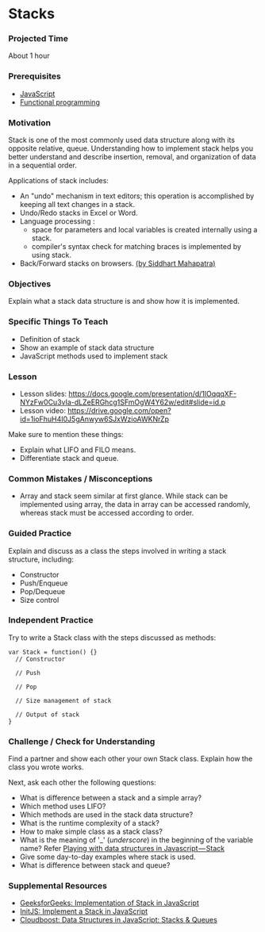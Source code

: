 # Stacks

### Projected Time

About 1 hour

### Prerequisites

- [JavaScript](/javascript)
- [Functional programming](/functional-programming/FP.md)

### Motivation

Stack is one of the most commonly used data structure along with its opposite relative, queue. Understanding how to implement stack helps you better understand and describe insertion, removal, and organization of data in a sequential order.

Applications of stack includes:
- An "undo" mechanism in text editors; this operation is accomplished by keeping all text changes in a stack.
- Undo/Redo stacks in Excel or Word.
- Language processing :
  - space for parameters and local variables is created internally using a stack.
  - compiler's syntax check for matching braces is implemented by using stack.
- Back/Forward stacks on browsers.
[(by Siddhart Mahapatra)](https://www.quora.com/What-are-the-real-life-applications-of-stack-data-structure)

### Objectives

Explain what a stack data structure is and show how it is implemented.

### Specific Things To Teach

- Definition of stack
- Show an example of stack data structure
- JavaScript methods used to implement stack

### Lesson

- Lesson slides: https://docs.google.com/presentation/d/1lOqqqXF-NYzFw0Cu3vIa-dLZeERGhcg1SFmOgW4Y62w/edit#slide=id.p
- Lesson video: https://drive.google.com/open?id=1ioFhuH4I0J5gAnwyw6SJxWzioAWKNrZp

Make sure to mention these things:
- Explain what LIFO and FILO means.
- Differentiate stack and queue.

### Common Mistakes / Misconceptions

- Array and stack seem similar at first glance. While stack can be implemented using array, the data in array can be accessed randomly, whereas stack must be accessed according to order.

### Guided Practice

Explain and discuss as a class the steps involved in writing a stack structure, including:

- Constructor
- Push/Enqueue
- Pop/Dequeue
- Size control

### Independent Practice

Try to write a Stack class with the steps discussed as methods:
```
var Stack = function() {}
  // Constructor

  // Push

  // Pop

  // Size management of stack

  // Output of stack
}
```

### Challenge / Check for Understanding

Find a partner and show each other your own Stack class. Explain how the class you wrote works.

Next, ask each other the following questions:

- What is difference between a stack and a simple array?
- Which method uses LIFO?
- Which methods are used in the stack data structure?
- What is the runtime complexity of a stack?
- How to make simple class as a stack class?
- What is the meaning of '_' (*underscore*) in the beginning of the variable name? Refer [Playing with data structures in Javascript — Stack](https://blog.cloudboost.io/playing-with-data-structures-in-javascript-stack-a55ebe50f29d)
- Give some day-to-day examples where stack is used.
- What is difference between stack and queue?

### Supplemental Resources 

- [GeeksforGeeks: Implementation of Stack in JavaScript](https://www.geeksforgeeks.org/implementation-stack-javascript/)
- [InitJS: Implement a Stack in JavaScript](https://initjs.org/data-structure-stack-in-javascript-714f45dbf889)
- [Cloudboost: Data Structures in JavaScript: Stacks & Queues](https://blog.cloudboost.io/data-structures-in-javascript-stacks-queues-75d83cd9f7e1)
